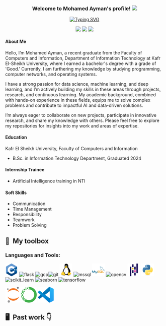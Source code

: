 <h3 align="center">
  Welcome to Mohamed Ayman's profile!
  <img src="https://media.giphy.com/media/hvRJCLFzcasrR4ia7z/giphy.gif" width="28">
</h3>
<!-- Typing SVG by DenverCoder1 - https://github.com/DenverCoder1/readme-typing-svg -->
<p align="center">
  <a href="https://git.io/typing-svg"><img src="https://readme-typing-svg.demolab.com?font=Fira+Code&pause=1000&width=435&lines=Artificial+Intelligence+Engineer;Data+Scientist+Engineer;Building+Models+of+ML+%26+DL" alt="Typing SVG" /></a>
</p>
<p align="center">
    <a href="https://wa.me/+201283028306" target="_blank"><img src="https://img.shields.io/badge/-what`sapp-25D366?style=flat&logo=WhatsApp&logoColor=white"/></a>
    <a href="mailto:mohamedaymanraslan@gmail.com" target="_blank"><img src="https://img.shields.io/badge/-Gmail-EA2328?style=flat&logo=Gmail&logoColor=red"/></a>
    <a href="https://www.linkedin.com/in/mohamed-ayman-1ba26220b?utm_source=share&utm_campaign=share_via&utm_content=profile&utm_medium=android_app"><img src="https://img.shields.io/badge/linkedin-%230177B5?style=flat&logo=linkedin&logoColor=white"/></a>
  </p>


#### About Me

Hello, I’m Mohamed Ayman, a recent graduate from the Faculty of Computers and Information, Department of Information Technology at Kafr El-Sheikh University, where I earned a bachelor's degree with a grade of 'Good.' Currently, I am furthering my knowledge by studying programming, computer networks, and operating systems.

I have a strong passion for data science, machine learning, and deep learning, and I’m actively building my skills in these areas through projects, research, and continuous learning. My academic background, combined with hands-on experience in these fields, equips me to solve complex problems and contribute to impactful AI and data-driven solutions.

I’m always eager to collaborate on new projects, participate in innovative research, and share my knowledge with others. Please feel free to explore my repositories for insights into my work and areas of expertise.

#### Education

Kafr El Sheikh University, Faculty of
Computers and Information
  * B.Sc. in Information Technology
    Department, Graduated 2024

#### Internship Trainee

* Artificial Intelligence training in NTI

#### Soft Skills

* Communication
* Time Management
* Responsibility
* Teamwork
* Problem Solving



## 🧰 &nbsp;My toolbox

<h3 align="left">Languages and Tools:</h3>
<p align="left"> <img src="https://raw.githubusercontent.com/devicons/devicon/master/icons/cplusplus/cplusplus-original.svg" alt="cplusplus" width="40" height="40"/>  <img src="https://www.vectorlogo.zone/logos/pocoo_flask/pocoo_flask-icon.svg" alt="flask" width="40" height="40"/>  <img src="https://www.vectorlogo.zone/logos/google_cloud/google_cloud-icon.svg" alt="gcp" width="40" height="40"/><img src="https://www.vectorlogo.zone/logos/git-scm/git-scm-icon.svg" alt="git" width="40" height="40"/> <img src="https://raw.githubusercontent.com/devicons/devicon/master/icons/linux/linux-original.svg" alt="linux" width="40" height="40"/> <img src="https://www.svgrepo.com/show/303229/microsoft-sql-server-logo.svg" alt="mssql" width="40" height="40"/> <img src="https://raw.githubusercontent.com/devicons/devicon/master/icons/mysql/mysql-original-wordmark.svg" alt="mysql" width="40" height="40"/> <img src="https://www.vectorlogo.zone/logos/opencv/opencv-icon.svg" alt="opencv" width="40" height="40"/> <img src="https://raw.githubusercontent.com/devicons/devicon/2ae2a900d2f041da66e950e4d48052658d850630/icons/pandas/pandas-original.svg" alt="pandas" width="40" height="40"/> <img src="https://raw.githubusercontent.com/devicons/devicon/master/icons/python/python-original.svg" alt="python" width="40" height="40"/> <img src="https://upload.wikimedia.org/wikipedia/commons/0/05/Scikit_learn_logo_small.svg" alt="scikit_learn" width="40" height="40"/> <img src="https://seaborn.pydata.org/_images/logo-mark-lightbg.svg" alt="seaborn" width="40" height="40"/> <img src="https://www.vectorlogo.zone/logos/tensorflow/tensorflow-icon.svg" alt="tensorflow" width="40" height="40"/> </a> </p>
<img  src="https://raw.githubusercontent.com/devicons/devicon/1119b9f84c0290e0f0b38982099a2bd027a48bf1/icons/jupyter/jupyter-original.svg" alt="jupyter" width="50" height="50"/><img  src="https://raw.githubusercontent.com/devicons/devicon/1119b9f84c0290e0f0b38982099a2bd027a48bf1/icons/anaconda/anaconda-original.svg" alt="anaconda" width="50" height="50"/>&nbsp;<img  src="https://raw.githubusercontent.com/devicons/devicon/1119b9f84c0290e0f0b38982099a2bd027a48bf1/icons/vscode/vscode-original.svg" alt="VSCode" width="50" height="50"/> &nbsp;

## 🖥 &nbsp;Past work 👇
